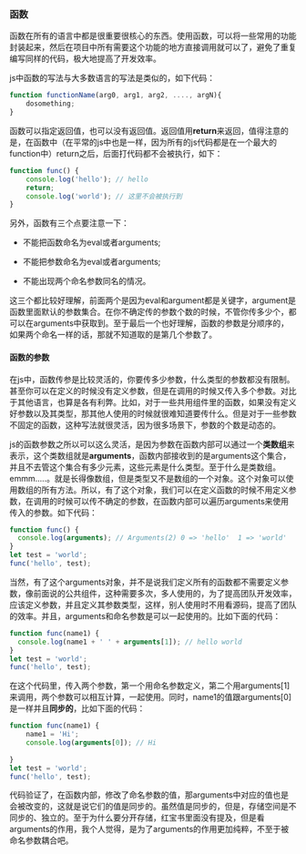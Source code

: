 ### 函数

函数在所有的语言中都是很重要很核心的东西。使用函数，可以将一些常用的功能封装起来，然后在项目中所有需要这个功能的地方直接调用就可以了，避免了重复编写同样的代码，极大地提高了开发效率。

js中函数的写法与大多数语言的写法是类似的，如下代码：

```javascript
function functionName(arg0, arg1, arg2, ...., argN){
    dosomething;
}
```

函数可以指定返回值，也可以没有返回值。返回值用**return**来返回，值得注意的是，在函数中（在平常的js中也是一样，因为所有的js代码都是在一个最大的function中）return之后，后面打代码都不会被执行，如下：

```javascript
function func() {
    console.log('hello'); // hello
    return;
    console.log('world'); // 这里不会被执行到
}
```

另外，函数有三个点要注意一下：

- 不能把函数命名为eval或者arguments;

- 不能把参数命名为eval或者arguments;

- 不能出现两个命名参数同名的情况。

  

这三个都比较好理解，前面两个是因为eval和argument都是关键字，argument是函数里面默认的参数集合。在你不确定传的参数个数的时候，不管你传多少个，都可以在arguments中获取到。至于最后一个也好理解，函数的参数是分顺序的，如果两个命名一样的话，那就不知道取的是第几个参数了。

#### 函数的参数

在js中，函数传参是比较灵活的，你要传多少参数，什么类型的参数都没有限制。甚至你可以在定义的时候没有定义参数，但是在调用的时候又传入多个参数。对比于其他语言，也算是各有利弊。比如，对于一些共用组件里的函数，如果没有定义好参数以及其类型，那其他人使用的时候就很难知道要传什么。但是对于一些参数不固定的函数，这种写法就很灵活，因为很多场景下，参数的个数是动态的。

js的函数参数之所以可以这么灵活，是因为参数在函数内部可以通过一个**类数组**来表示，这个类数组就是**arguments**，函数内部接收到的是arguments这个集合，并且不去管这个集合有多少元素，这些元素是什么类型。至于什么是类数组。emmm.....。就是长得像数组，但是类型又不是数组的一个对象。这个对象可以使用数组的所有方法。所以，有了这个对象，我们可以在定义函数的时候不用定义参数，在调用的时候可以传不确定的参数，在函数内部可以遍历arguments来使用传入的参数。如下代码：

```javascript
function func() {
  console.log(arguments); // Arguments(2) 0 => 'hello'  1 => 'world'
}
let test = 'world';
func('hello', test);
```

当然，有了这个arguments对象，并不是说我们定义所有的函数都不需要定义参数，像前面说的公共组件，这种需要多次，多人使用的，为了提高团队开发效率，应该定义参数，并且定义其参数类型，这样，别人使用时不用看源码，提高了团队的效率。并且，arguments和命名参数是可以一起使用的。比如下面的代码：

```javascript
function func(name1) {
  console.log(name1 + ' ' + arguments[1]); // hello world
}
let test = 'world';
func('hello', test);
```

在这个代码里，传入两个参数，第一个用命名参数定义，第二个用arguments[1]来调用，两个参数可以相互计算，一起使用。同时，name1的值跟arguments[0]是一样并且**同步的**，比如下面的代码：

```javascript
function func(name1) {
    name1 = 'Hi';
    console.log(arguments[0]); // Hi
  	
}
let test = 'world';
func('hello', test);
```

代码验证了，在函数内部，修改了命名参数的值，那arguments中对应的值也是会被改变的，这就是说它们的值是同步的。虽然值是同步的，但是，存储空间是不同步的、独立的。至于为什么要分开存储，红宝书里面没有提及，但是看arguments的作用，我个人觉得，是为了arguments的作用更加纯粹，不至于被命名参数耦合吧。